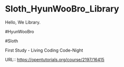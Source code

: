 # Sloth_HyunWooBro_Library

Hello, We Library.



#HyunWooBro


#Sloth

First Study - Living Coding Code-Night

URL:: https://opentutorials.org/course/2197/16415
